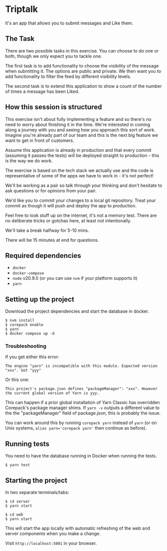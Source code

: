 # Triptalk

It's an app that allows you to submit messages and Like them.

## The Task

There are two possible tasks in this exercise. You can choose to do one or both, though we only expect you to tackle one.

The first task is to add functionality to choose the visibility of the message when submitting it. The options are public and private. We then want you to add functionality to filter the feed by different visibility levels.

The second task is to extend this application to show a count of the number of times a message has been Liked.

## How this session is structured

This exercise isn't about fully implementing a feature and so there's no need to worry about finishing it in the time. We're interested in coming along a journey with you and seeing how you approach this sort of work. Imagine you're already part of our team and this is the next big feature we want to get in front of customers.

Assume this application is already in production and that every commit (assuming it passes the tests) will be deployed straight to production - this is the way we do work.

The exercise is based on the tech stack we actually use and the code is representative of some of the apps we have to work in - it's not perfect!

We'll be working as a pair so talk through your thinking and don't hesitate to ask questions or for opinions from your pair.

We'd like you to commit your changes to a local git repository. Treat your commit as though it will push and deploy the app to production.

Feel free to look stuff up on the internet, it's not a memory test. There are no deliberate tricks or gotchas here, at least not intentionally.

We'll take a break halfway for 5-10 mins.

There will be 15 minutes at end for questions.

## Required dependencies

- `docker`
- `docker-compose`
- `node` v20.9.0 (or you can use `nvm` if your platform supports it)
- `yarn`

## Setting up the project

Download the project dependencies and start the database in docker.

```
$ nvm install
$ corepack enable
$ yarn
$ docker compose up -d
```

### Troubleshooting

If you get either this error:

```
The engine "yarn" is incompatible with this module. Expected version "xxx". Got "yyy"
```

Or this one:

```
This project's package.json defines "packageManager": "xxx". However the current global version of Yarn is yyy.
```

This can happen if a prior global installation of Yarn Classic has overridden Corepack's package manager shims. 
If `yarn -v` outputs a different value to the the "packageManager" field of package.json, this is probably the issue.

You can work around this by running `corepack yarn` instead of `yarn` (or on Unix systems, `alias yarn='corepack yarn'` then continue as before).


## Running tests

You need to have the database running in Docker when running the tests.

```
$ yarn test
```

## Starting the project

In two separate terminals/tabs:

```
$ cd server
$ yarn start
```

```
$ cd web
$ yarn start
```

This will start the app locally with automatic refreshing of the web and server components when you make a change.

Visit `http://localhost:5001` in your browser.
